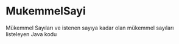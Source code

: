 # MukemmelSayi
Mükemmel Sayıları ve istenen sayıya kadar olan mükemmel sayıları listeleyen Java kodu
